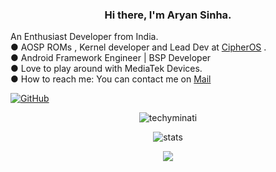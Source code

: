 <h3 align="center"> Hi there, I'm Aryan Sinha. </h3>
An Enthusiast Developer from India.<br>
● AOSP ROMs , Kernel developer and Lead Dev at <a href="https://github.com/CipherOS">CipherOS</a> .<br>
● Android Framework Engineer | BSP Developer <br>
● Love to play around with MediaTek Devices.<br>
● How to reach me: You can contact me on <a href="mailto:sinha.aryan03@gmail.com">Mail</a> 

[![GitHub](https://img.shields.io/badge/dynamic/json?logo=github&label=GitHub+Followers&labelColor=282c34&color=181717&query=%24.data.totalSubs&url=https%3A%2F%2Fapi.spencerwoo.com%2Fsubstats%2F%3Fsource%3Dgithub%26queryKey%3Dtechyminati&longCache=true)](https://github.com/techyminati)

<p align="center"> <img src="https://komarev.com/ghpvc/?username=techyminati&style=flat-square" alt="techyminati" /> </p>
<p align="center"> <img src="https://github-readme-stats.vercel.app/api?username=techyminati&bg_color=30,e96443,904e95&title_color=fff&text_color=fff" alt="stats"/><br></p>
<p align="center"> <img src="https://github-readme-streak-stats.herokuapp.com/?user=techyminati&theme=dark"/></p>
